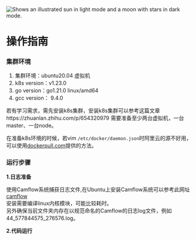 <picture>
  <source media="(prefers-color-scheme: dark)" srcset="https://user-images.githubusercontent.com/25423296/163456776-7f95b81a-f1ed-45f7-b7ab-8fa810d529fa.png">
  <source media="(prefers-color-scheme: light)" srcset="https://user-images.githubusercontent.com/25423296/163456779-a8556205-d0a5-45e2-ac17-42d089e3c3f8.png">
  <img alt="Shows an illustrated sun in light mode and a moon with stars in dark mode." src="https://user-images.githubusercontent.com/25423296/163456779-a8556205-d0a5-45e2-ac17-42d089e3c3f8.png">
</picture>

# 操作指南

### 集群环境

1. 集群环境：ubuntu20.04 虚拟机
2. k8s version：v1.23.0
3. go version：go1.21.0 linux/amd64
4. gcc version： 9.4.0

若有学习需求，需先安装k8s集群，安装k8s集群可以参考这篇文章https://zhuanlan.zhihu.com/p/654320979
需要准备至少两台虚拟机，一台master、一台node。

在准备k8s环境的时候，若vim `/etc/docker/daemon.json`时阿里云的源不好用，可以使用[dockerpull.com](dockerpull.com)提供的方法。

### 运行步骤
**1.日志准备**  

使用Camflow系统捕获日志文件,在Ubuntu上安装Camflow系统可以参考此网址[camflow](https://camflow.org/#package)   
安装需要编译linux内核模块，可能比较耗时。  
另外确保当前文件夹内存在以规范命名的Camflow的日志log文件，例如44_577844575_276576.log。    

**2.代码运行**
